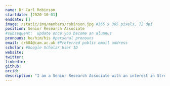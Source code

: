 ```yaml
---
name: Dr Carl Robinson
startdate: [2020-10-01]
enddate: []
image: /static/img/members/robinson.jpg #365 x 365 pixels, 72 dpi
position: Senior Research Associate
#subsequent:  update once you become an alumnus
pronouns: he/him/his #personal pronouns
email: cr684@cam.ac.uk #Preferred public email address
scholar: #Google Scholar User ID
website:
twitter: 
linkedin: 
github: 
orcid: 
description: "I am a Senior Research Associate with an interest in Streptococcal diseases of horses, namely *Streptococcus equi* and *Streptococcus zooepidemicus*. I graduated with a BSc (Hons) in microbiology and a PhD in molecular microbiology from the University of Sheffield in 1992 and 1996 respectively. Subsequently, I took up a three-year post-doctoral placement at the University of Portsmouth working on transcription factors involved in blood development in *Xenopus laevis*. In 2000 I moved to the Animal Health Trust in Newmarket where I was a senior scientist in the bacteriology research department involved in multiple projects involved in understanding the pathogenicity, genomics and epidemiology of equine streptococci. I co-led projects leading to commercialisation of molecular tests for equine Streptococcal infections, and research leading to the introduction (in 2021) of a vaccine to prevent Strangles caused by *S. equi* in horses. When the Animal Health Trust closed in 2020, I took up my current position in Cambridge using TraDIS technology to investigate how *S. zooepidemicus* binds to the equine respiratory tract and evades host innate immune responses."
---
```

